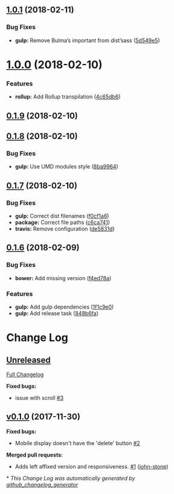 <a name="1.0.1"></a>
## [1.0.1](https://github.com/Wikiki/bulma-quickview/compare/1.0.0...1.0.1) (2018-02-11)


### Bug Fixes

* **gulp:** Remove Bulma’s important from dist’sass ([5d549e5](https://github.com/Wikiki/bulma-quickview/commit/5d549e5))



<a name="1.0.0"></a>
# [1.0.0](https://github.com/Wikiki/bulma-quickview/compare/0.1.9...1.0.0) (2018-02-10)


### Features

* **rollup:** Add Rollup transpilation ([4c65db6](https://github.com/Wikiki/bulma-quickview/commit/4c65db6))



<a name="0.1.9"></a>
## [0.1.9](https://github.com/Wikiki/bulma-quickview/compare/0.1.8...0.1.9) (2018-02-10)



<a name="0.1.8"></a>
## [0.1.8](https://github.com/Wikiki/bulma-quickview/compare/0.1.7...0.1.8) (2018-02-10)


### Bug Fixes

* **gulp:** Use UMD modules style ([8ba9964](https://github.com/Wikiki/bulma-quickview/commit/8ba9964))



<a name="0.1.7"></a>
## [0.1.7](https://github.com/Wikiki/bulma-quickview/compare/0.1.6...0.1.7) (2018-02-10)


### Bug Fixes

* **gulp:** Correct dist filenames ([f0cf1a6](https://github.com/Wikiki/bulma-quickview/commit/f0cf1a6))
* **package:** Correct file paths ([c6ca741](https://github.com/Wikiki/bulma-quickview/commit/c6ca741))
* **travis:** Remove configuration ([de5831d](https://github.com/Wikiki/bulma-quickview/commit/de5831d))



<a name="0.1.6"></a>
## [0.1.6](https://github.com/Wikiki/bulma-quickview/compare/v0.1.0...v0.1.6) (2018-02-09)


### Bug Fixes

* **bower:** Add missing version ([f4ed78a](https://github.com/Wikiki/bulma-quickview/commit/f4ed78a))


### Features

* **gulp:** Add gulp dependencies ([1f1c9e0](https://github.com/Wikiki/bulma-quickview/commit/1f1c9e0))
* **gulp:** Add release task ([848b6fa](https://github.com/Wikiki/bulma-quickview/commit/848b6fa))



# Change Log

## [Unreleased](https://github.com/wikiki/bulma-quickview/tree/HEAD)

[Full Changelog](https://github.com/wikiki/bulma-quickview/compare/v0.1.0...HEAD)

**Fixed bugs:**

- issue with scroll [\#3](https://github.com/Wikiki/bulma-quickview/issues/3)

## [v0.1.0](https://github.com/wikiki/bulma-quickview/tree/v0.1.0) (2017-11-30)
**Fixed bugs:**

- Mobile display doesn't have the 'delete' button [\#2](https://github.com/Wikiki/bulma-quickview/issues/2)

**Merged pull requests:**

- Adds left affixed version and responsiveness. [\#1](https://github.com/Wikiki/bulma-quickview/pull/1) ([john-stone](https://github.com/john-stone))



\* *This Change Log was automatically generated by [github_changelog_generator](https://github.com/skywinder/Github-Changelog-Generator)*